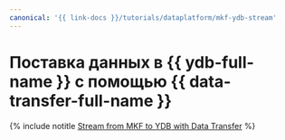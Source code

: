 ```yaml
---
canonical: '{{ link-docs }}/tutorials/dataplatform/mkf-ydb-stream'
---
```


# Поставка данных в {{ ydb-full-name }} с помощью {{ data-transfer-full-name }}

{% include notitle [Stream from MKF to YDB with Data Transfer](../../_tutorials/dataplatform/data-transfer-mkf-ydb.md) %}
